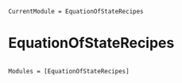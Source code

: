 ```@meta
CurrentModule = EquationOfStateRecipes
```

# EquationOfStateRecipes

```@index
```

```@autodocs
Modules = [EquationOfStateRecipes]
```
